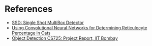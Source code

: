 # References

- [SSD: Single Shot MultiBox Detector](https://arxiv.org/abs/1512.02325)
- [Using Convolutional Neural Networks for Determining Reticulocyte Percentage in Cats](https://arxiv.org/pdf/1803.04873.pdf)
- [Object Detection CS725:  Project Report, IIT Bombay](https://www.cse.iitb.ac.in/~pratikm/projectPages/objectDetection/downloads/report.pdf)
